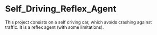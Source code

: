 # Self_Driving_Reflex_Agent
This project consists on a self driving car, which avoids crashing against traffic. It is a reflex agent (with some limitations).
